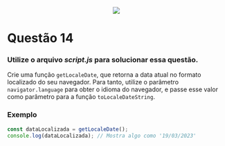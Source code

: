 <p align="center">
    <img src="https://www.infnet.edu.br/infnet/wp-content/themes/infnet.homepage//assets/img/LogoInfnetRodape.png"/>
</p>

# Questão 14

### Utilize o arquivo _script.js_ para solucionar essa questão.

Crie uma função `getLocaleDate`, que retorna a data atual no formato localizado do seu navegador. Para tanto, utilize o parâmetro `navigator.language` para obter o idioma do navegador, e passe esse valor como parâmetro para a função `toLocaleDateString`.

### Exemplo

```javascript
const dataLocalizada = getLocaleDate();
console.log(dataLocalizada); // Mostra algo como '19/03/2023'
```